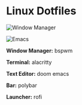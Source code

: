 # Linux Dotfiles

![Window Manager](https://user-images.githubusercontent.com/73108749/233847131-2bf724b0-e80d-4cda-8398-cb0ed2e012f5.png)

![Emacs](https://github.com/michaelneuper/dotfiles/assets/73108749/535964db-db07-4191-9712-7756aa427b02)

**Window Manager:** bspwm

**Terminal:** alacritty

**Text Editor:** doom emacs

**Bar:** polybar

**Launcher:** rofi
